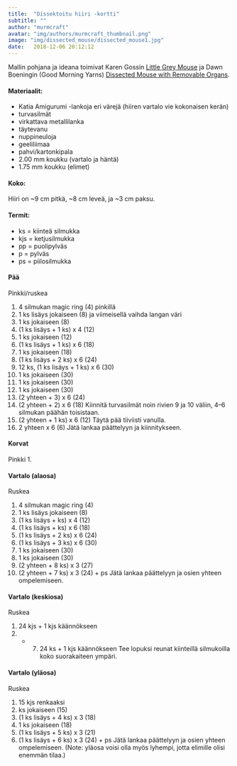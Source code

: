 ```yaml
---
title:  "Dissektoitu hiiri -kortti"
subtitle: ""
author: "murmcraft"
avatar: "img/authors/murmcraft_thumbnail.png"
image: "img/dissected_mouse/dissected_mouse1.jpg"
date:   2018-12-06 20:12:12
---
```


Mallin pohjana ja ideana toimivat Karen Gossin [Little Grey Mouse](https://www.ravelry.com/patterns/library/little-grey-mouse) ja Dawn Boeningin (Good
Morning Yarns) [Dissected Mouse with Removable Organs](https://www.etsy.com/listing/188420178/dissected-mouse-with-removable-organs
). <br/>

#### Materiaalit:

* Katia Amigurumi -lankoja eri värejä (hiiren vartalo vie kokonaisen kerän)
* turvasilmät
* virkattava metallilanka
* täytevanu
* nuppineuloja
* geeliliimaa
* pahvi/kartonkipala
* 2.00 mm koukku (vartalo ja häntä)
* 1.75 mm koukku (elimet)

#### Koko:

Hiiri on ~9 cm pitkä, ~8 cm leveä, ja ~3 cm paksu.

#### Termit:
- ks = kiinteä silmukka
- kjs = ketjusilmukka
- pp = puolipylväs
- p = pylväs
- ps = piilosilmukka

#### Pää
Pinkki/ruskea
1. 4 silmukan magic ring (4) pinkillä
2. 1 ks lisäys jokaiseen (8) ja viimeisellä vaihda langan väri
3. 1 ks jokaiseen (8)
4. (1 ks lisäys + 1 ks) x 4 (12)
5. 1 ks jokaiseen (12)
6. (1 ks lisäys + 1 ks) x 6 (18)
7. 1 ks jokaiseen (18)
8. (1 ks lisäys + 2 ks) x 6 (24)
9. 12 ks, (1 ks lisäys + 1 ks) x 6 (30)
10. 1 ks jokaiseen (30)
11. 1 ks jokaiseen (30)
12. 1 ks jokaiseen (30)
13. (2 yhteen + 3) x 6 (24)
14. (2 yhteen + 2) x 6 (18)
Kiinnitä turvasilmät noin rivien 9 ja 10 väliin, 4–6 silmukan päähän toisistaan.
15. (2 yhteen + 1 ks) x 6 (12)
Täytä pää tiiviisti vanulla.
16. 2 yhteen x 6 (6)
Jätä lankaa päättelyyn ja kiinnitykseen.

#### Korvat
Pinkki
1.

#### Vartalo (alaosa)
Ruskea
1. 4 silmukan magic ring (4)
2. 1 ks lisäys jokaiseen (8)
3. (1 ks lisäys + ks) x 4 (12)
4. (1 ks lisäys + ks) x 6 (18)
5. (1 ks lisäys + 2 ks) x 6 (24)
6. (1 ks lisäys + 3 ks) x 6 (30)
7. 1 ks jokaiseen (30)
8. 1 ks jokaiseen (30)
9. (2 yhteen + 8 ks) x 3 (27)
10. (2 yhteen + 7 ks) x 3 (24) + ps
Jätä lankaa päättelyyn ja osien yhteen ompelemiseen.

#### Vartalo (keskiosa)
Ruskea
1. 24 kjs + 1 kjs käännökseen
2. - 7. 24 ks + 1 kjs käännökseen
Tee lopuksi reunat kiinteillä silmukoilla koko suorakaiteen ympäri.

#### Vartalo (yläosa)
Ruskea
1. 15 kjs renkaaksi
2. ks jokaiseen (15)
3. (1 ks lisäys + 4 ks) x 3 (18)
4. 1 ks jokaiseen (18)
5. (1 ks lisäys + 5 ks) x 3 (21)
6. (1 ks lisäys + 6 ks) x 3 (24) + ps
Jätä lankaa päättelyyn ja osien yhteen ompelemiseen. (Note: yläosa voisi olla myös lyhempi, jotta
elimille olisi enemmän tilaa.)